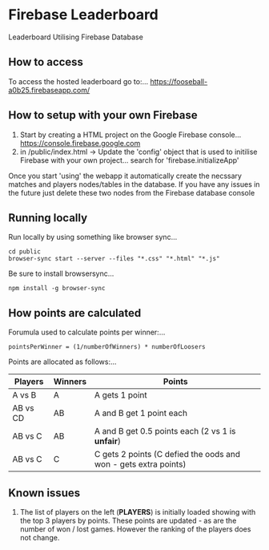 # Firebase Leaderboard
Leaderboard Utilising Firebase Database

## How to access

To access the hosted leaderboard go to:... https://fooseball-a0b25.firebaseapp.com/

## How to setup with your own Firebase

1. Start by creating a HTML project on the Google Firebase console... https://console.firebase.google.com
2. in /public/index.html -> Update the 'config' object that is used to initilise Firebase with your own project... search for 'firebase.initializeApp'

Once you start 'using' the webapp it automatically create the necssary matches and players nodes/tables in the database. If you have any issues in the future just delete these two nodes from the Firebase database console

## Running locally

Run locally by using something like browser sync...

```
cd public
browser-sync start --server --files "*.css" "*.html" "*.js"
```

Be sure to install browsersync...
```
npm install -g browser-sync
```

## How points are calculated

Forumula used to calculate points per winner:...
```
pointsPerWinner = (1/numberOfWinners) * numberOfLoosers
```

Points are allocated as follows:...

Players | Winners | Points
------------ | ------------- | ----
A vs B | A | A gets 1 point
AB vs CD | AB | A and B get 1 point each
AB vs C | AB | A and B get 0.5 points each (2 vs 1 is **unfair**)
AB vs C | C  | C gets 2 points (C defied the oods and won - gets extra points)


## Known issues

1. The list of players on the left (**PLAYERS**) is initially loaded showing with the top 3 players by points. These points are updated - as are the number of won / lost games. However the ranking of the players does not change.
